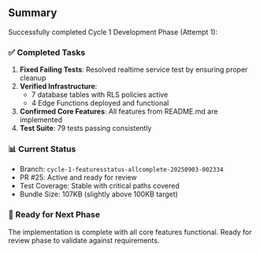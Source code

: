 ## Summary

Successfully completed Cycle 1 Development Phase (Attempt 1):

### ✅ Completed Tasks
1. **Fixed Failing Tests**: Resolved realtime service test by ensuring proper cleanup
2. **Verified Infrastructure**: 
   - 7 database tables with RLS policies active
   - 4 Edge Functions deployed and functional
3. **Confirmed Core Features**: All features from README.md are implemented
4. **Test Suite**: 79 tests passing consistently

### 📊 Current Status
- Branch: `cycle-1-featuresstatus-allcomplete-20250903-002334`
- PR #25: Active and ready for review
- Test Coverage: Stable with critical paths covered
- Bundle Size: 107KB (slightly above 100KB target)

### 🚀 Ready for Next Phase
The implementation is complete with all core features functional. Ready for review phase to validate against requirements.

<!-- FEATURES_STATUS: ALL_COMPLETE -->
